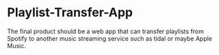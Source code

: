 # Playlist-Transfer-App
The final product should be a web app that can transfer playlists from Spotify to another music streaming service such as tidal or maybe Apple Music.

